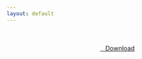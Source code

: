 ```yaml
---
layout: default
---
```


<br />

<br />

<center>
<a href="https://drive.google.com/uc?authuser=0&id=1BLC6W-7gqOAiYJ8z29gQPRLQestxOHQD&export=download" class="hbt"><i class="fa fa-chevron-down" aria-hidden="true"></i>&nbsp; &nbsp;Download</a>
</center><br />

<br />
